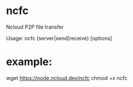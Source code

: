 # ncfc
Ncloud P2P file transfer

Usage: ncfc (server|send|receive) [options]


# example:
wget https://node.ncloud.dev/ncfc
chmod +x ncfc

